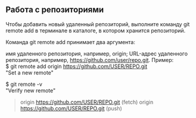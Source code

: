 ## Работа с репозиториями

Чтобы добавить новый удаленный репозиторий, выполните команду git remote add в терминале в каталоге, в котором хранится репозиторий.

Команда git remote add принимает два аргумента:

имя удаленного репозитория, например, origin;
URL-адрес удаленного репозитория, например, https://github.com/user/repo.git.
Пример:  
$ git remote add origin https://github.com/USER/REPO.git  
"Set a new remote"

$ git remote -v  
"Verify new remote"
> origin  https://github.com/USER/REPO.git (fetch)
> origin  https://github.com/USER/REPO.git (push)